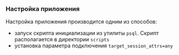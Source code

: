 ### Настройка приложения
Настройка приложения производится одним из способов:
- запуск скрипта инициализации из утилиты `psql`. Скрипт располагается в директории `scripts`
- установка параметра подключения `target_session_attrs=any`